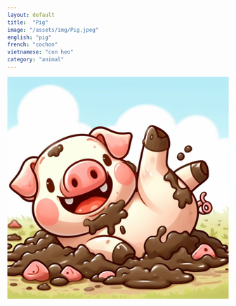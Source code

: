 ```yaml
---
layout: default
title:  "Pig"
image: "/assets/img/Pig.jpeg"
english: "pig"
french: "cochon"
vietnamese: "con heo"
category: "animal"
---
```


![Pig](/assets/img/Pig.jpeg)